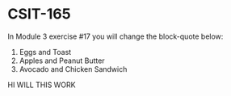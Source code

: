 # CSIT-165

In Module 3 exercise #17 you will change the block-quote below:

1. Eggs and Toast
2. Apples and Peanut Butter
3. Avocado and Chicken Sandwich

HI WILL THIS WORK